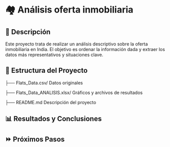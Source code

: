 # 🏘️ Análisis oferta inmobiliaria
## 📝 Descripción
Este proyecto trata de realizar un análisis descriptivo sobre la oferta inmobiliaria en India. El objetivo es ordenar la información dada y extraer los datos más representativos y situaciones clave.
## 🧱 Estructura del Proyecto
├── Flats_Data.csv/                Datos originales

├── Flats_Data_ANALISIS.xlsx/             Gráficos y archivos de resultados

├── README.md            Descripción del proyecto

## 📊 Resultados y Conclusiones

## ⏩ Próximos Pasos